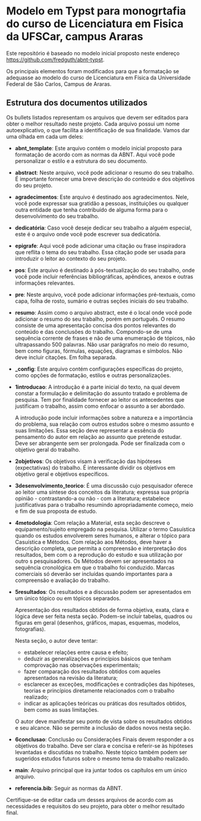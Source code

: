 # Modelo em Typst para monogrtafia do curso de Licenciatura em Fisica da UFSCar, campus Araras 

Este repositório é baseado no modelo inicial proposto neste endereço https://github.com/fredguth/abnt-typst.

Os principais elementos foram modificados para que a formatação se adequasse ao modelo do curso de Licenciatura em Física da Universidade Federal de São Carlos, Campus de Araras.

## Estrutura dos documentos utilizados 

Os bullets listados representam os arquivos que devem ser editados para obter o melhor resultado neste projeto. Cada arquivo possui um nome autoexplicativo, o que facilita a identificação de sua finalidade. Vamos dar uma olhada em cada um deles:
- **abnt_template**: Este arquivo contém o modelo inicial proposto para formatação de acordo com as normas da ABNT. Aqui você pode personalizar o estilo e a estrutura do seu documento.

- **abstract**: Neste arquivo, você pode adicionar o resumo do seu trabalho. É importante fornecer uma breve descrição do conteúdo e dos objetivos do seu projeto.

- **agradecimentos**: Este arquivo é destinado aos agradecimentos. Nele, você pode expressar sua gratidão a pessoas, instituições ou qualquer outra entidade que tenha contribuído de alguma forma para o desenvolvimento do seu trabalho.

- **dedicatória**: Caso você deseje dedicar seu trabalho a alguém especial, este é o arquivo onde você pode escrever sua dedicatória.

- **epigrafe**: Aqui você pode adicionar uma citação ou frase inspiradora que reflita o tema do seu trabalho. Essa citação pode ser usada para introduzir o leitor ao contexto do seu projeto.

- **pos**: Este arquivo é destinado à pós-textualização do seu trabalho, onde você pode incluir referências bibliográficas, apêndices, anexos e outras informações relevantes.

- **pre**: Neste arquivo, você pode adicionar informações pré-textuais, como capa, folha de rosto, sumário e outras seções iniciais do seu trabalho.

- **resumo**: Assim como o arquivo abstract, este é o local onde você pode adicionar o resumo do seu trabalho, porém em português. O resumo consiste de uma apresentação concisa dos pontos relevantes do conteúdo e das conclusões do trabalho. Compondo-se de uma sequência corrente de frases e não de uma enumeração de tópicos, não ultrapassando 500 palavras. Não usar parágrafos no meio do resumo, bem como figuras, fórmulas, equações, diagramas e símbolos. Não deve incluir citações. Em folha separada. 

- **_config**: Este arquivo contém configurações específicas do projeto, como opções de formatação, estilos e outras personalizações.

- **1introducao**: A introdução é a parte inicial do texto, na qual devem constar a formulação e delimitação do assunto tratado e problema de pesquisa. Tem por finalidade fornecer ao leitor os antecedentes que justificam o trabalho, assim como enfocar o assunto a ser abordado. 

    A introdução pode incluir informações sobre a natureza e a importância do problema, sua relação com outros estudos sobre o mesmo assunto e suas limitações. Essa seção deve representar a essência do pensamento do autor em relação ao assunto que pretende estudar. Deve ser abrangente sem ser prolongada. Pode ser finalizada com o objetivo geral do trabalho. 

- **2objetivos**: Os objetivos visam à verificação das hipóteses (expectativas) do trabalho. É interessante dividir os objetivos em objetivo geral e objetivos específicos.

- **3desenvolvimento_teorico**: É uma discussão cujo pesquisador oferece ao leitor uma síntese dos conceitos da literatura; expressa sua própria opinião - contrastando-a ou não - com a literatura; estabelece justificativas para o trabalho resumindo apropriadamente começo, meio e fim de sua proposta de estudo.

- **4metodologia**: Com relação a Material, esta seção descreve o equipamento/sujeito empregado na pesquisa. 
Utilizar o termo Casuística quando os estudos envolverem seres humanos, e alterar o tópico para Casuística e Métodos. Com relação aos Métodos, deve haver a descrição completa, que permita a compreensão e interpretação dos resultados, bem com o a reprodução do estudo e sua utilização por outro s pesquisadores. Os Métodos devem ser apresentados na sequência cronológica em que o trabalho foi conduzido. Marcas comerciais só deverão ser incluídas quando importantes para a compreensão e avaliação do trabalho.

- **5resultados**: Os resultados e a discussão podem ser apresentados em um único tópico ou em tópicos separados.

    Apresentação dos resultados obtidos de forma objetiva, exata, clara e lógica deve ser feita nesta seção. Podem-se incluir tabelas, quadros ou figuras em geral (desenhos, gráficos, mapas, esquemas, modelos, fotografias).

    Nesta seção, o autor deve tentar:

    - estabelecer relações entre causa e efeito;
    - deduzir as generalizações e princípios básicos que tenham comprovação nas observações experimentais;
    - fazer comparação dos resultados obtidos com aqueles apresentados na revisão da literatura;
    - esclarecer as exceções, modificações e contradições das hipóteses, teorias e princípios diretamente relacionados com o trabalho realizado;
    - indicar as aplicações teóricas ou práticas dos resultados obtidos, bem como as suas limitações.

    O autor deve manifestar seu ponto de vista sobre os resultados obtidos e seu alcance. Não se permite a inclusão de dados novos nesta seção.

- **6conclusao**: Conclusão ou Considerações Finais devem responder a os objetivos do trabalho. Deve ser clara e concisa e referir-se às hipóteses levantadas e discutidas no trabalho. Neste tópico também podem ser sugeridos estudos futuros sobre o mesmo tema do trabalho realizado.

- **main**: Arquivo principal que ira juntar todos os capítulos em um único arquivo.

- **referencia.bib**: Seguir as normas da ABNT.

Certifique-se de editar cada um desses arquivos de acordo com as necessidades e requisitos do seu projeto, para obter o melhor resultado final.
